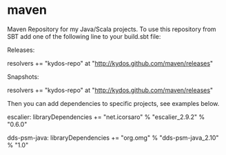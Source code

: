 maven
========

Maven Repository for my Java/Scala projects. To use this repository
from SBT add one of the following line to your build.sbt file:

Releases:

   resolvers += "kydos-repo" at "http://kydos.github.com/maven/releases"	

Snapshots:

   resolvers += "kydos-repo" at "http://kydos.github.com/maven/releases"


Then you can add dependencies to specific projects, see examples
below.

escalier:
  libraryDependencies += "net.icorsaro" % "escalier_2.9.2" % "0.6.0"

dds-psm-java:
  libraryDependencies += "org.omg" % "dds-psm-java_2.10" % "1.0"

